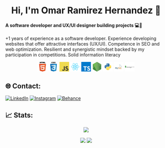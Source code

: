 <h1 align="center">Hi, I'm Omar Ramirez Hernandez 👋</h1>
<!-- <img src="./banner.png"> -->


####   A software developer and UX/UI designer building projects 💻🧠 
+1 years of experience as a software developer. Experience developing websites that offer attractive interfaces (UX/UI). Competence in SEO and web optimization. Resilient and synergistic mindset backed by my participation in competitions. Solid information literacy
<div align="center">
  <code><img height="30" alt="javascript" src="https://raw.githubusercontent.com/github/explore/80688e429a7d4ef2fca1e82350fe8e3517d3494d/topics/html/html.png"></code>
  <code><img height="30" alt="javascript" src="https://raw.githubusercontent.com/github/explore/80688e429a7d4ef2fca1e82350fe8e3517d3494d/topics/css/css.png"></code>
  <code><img height="30" alt="javascript" src="https://raw.githubusercontent.com/github/explore/80688e429a7d4ef2fca1e82350fe8e3517d3494d/topics/javascript/javascript.png"></code>
  <code><img height="30" alt="react" src="https://raw.githubusercontent.com/github/explore/80688e429a7d4ef2fca1e82350fe8e3517d3494d/topics/react/react.png"></code>
  <code><img height="30" alt="typescript" src="https://raw.githubusercontent.com/github/explore/80688e429a7d4ef2fca1e82350fe8e3517d3494d/topics/typescript/typescript.png"></code>
  <code><img height="30" alt="nodejs" src="https://raw.githubusercontent.com/github/explore/80688e429a7d4ef2fca1e82350fe8e3517d3494d/topics/nodejs/nodejs.png"></code> 
  <code><img height="30" alt="python" src="https://raw.githubusercontent.com/github/explore/80688e429a7d4ef2fca1e82350fe8e3517d3494d/topics/python/python.png"></code> 
  <code><img height="30" alt="mysql" src="https://raw.githubusercontent.com/github/explore/80688e429a7d4ef2fca1e82350fe8e3517d3494d/topics/mysql/mysql.png"></code>
  <code><img height="30" alt="mysql" src="https://raw.githubusercontent.com/github/explore/80688e429a7d4ef2fca1e82350fe8e3517d3494d/topics/mongodb/mongodb.png"></code>
</div>



## 🌐 Contact:
 [![LinkedIn](https://img.shields.io/badge/LinkedIn-0077B5?style=for-the-badge&logo=linkedin&logoColor=white)](www.linkedin.com/in/omar-ram-hdz)
 [![Instagram](https://img.shields.io/badge/Instagram-E4405F?style=for-the-badge&logo=instagram&logoColor=white)](https://instagram.com/omar.ram.hdz)
 [![Behance](https://img.shields.io/badge/-Behance-blue?style=for-the-badge&logo=behance&logoColor=white)](https://www.behance.net/omar-ram-hdz)



## 📈 Stats:
<p align="center">
   <img src="https://github-profile-trophy.vercel.app/?username=omar-ram-hdz&theme=algolia"/>
</p>

<p align="center">
<!--     <img src="https://streak-stats.demolab.com?user=omar-ram-hdz&theme=react&hide_border=true&border_radius=10&card_width=600&card_height=250" alt="Streak stats Omar Ramirez Hdz"/> -->
</p>

<p align="center">
    <img src="https://github-readme-stats.vercel.app/api/top-langs/?username=omar-ram-hdz&theme=react&hide_border=true&border_radius=10"/>
    <img src="https://github-readme-stats.vercel.app/api?username=omar-ram-hdz&show_icons=true&theme=react&hide_border=true&border_radius=10" height="180" width="auto"/>
</p>
